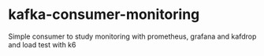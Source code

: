 # kafka-consumer-monitoring
Simple consumer to study monitoring with prometheus, grafana and kafdrop and load test with k6
